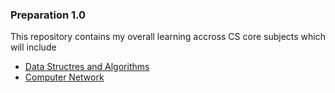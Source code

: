 ### Preparation 1.0

This repository contains my overall learning accross CS core subjects which will include 
- [Data Structres and Algorithms](/Data%20Structures%20and%20algorithm/) 
- [Computer Network](/ComputerNetwok/)